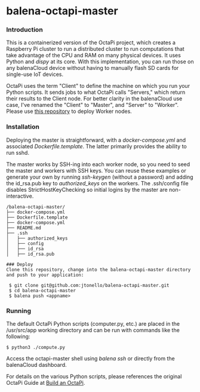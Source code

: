 # balena-octapi-master

### Introduction
This is a containerized version of the OctaPi project, which creates a Raspberry Pi cluster to run a distributed cluster to run computations that take advantage of the CPU and RAM on many physical devices. It uses Python and _dispy_ at its core. With this implementation, you can run those on any balenaCloud device without having to manually flash SD cards for single-use IoT devices.

OctaPi uses the term "Client" to define the machine on which you run your Python scripts. It sends jobs to what OctaPi calls "Servers," which return their results to the Client node. For better clarity in the balenaCloud use case, I've renamed the "Client" to "Master", and "Server" to "Worker". Please use [this repository](https://github.com/jtonello/balena-octapi-worker) to deploy Worker nodes.

### Installation
Deploying the master is straightforward, with a _docker-compose.yml_ and associated _Dockerfile.template_. The latter primarily provides the ability to run sshd.

The master works by SSH-ing into each worker node, so you need to seed the master and workers with SSH keys. You can reuse these examples or generate your own by running _ssh-keygen_ (without a password) and adding the id_rsa.pub key to _authorized_keys_ on the workers. The .ssh/config file disables StrictHostKeyChecking so initial logins by the master are non-interactive.
```
/balena-octapi-master/
├── docker-compose.yml
├── Dockerfile.template
├── docker-compose.yml
├── README.md
├── .ssh
│   ├── authorized_keys
│   ├── config
│   ├── id_rsa
│   ├── id_rsa.pub

### Deploy
Clone this repository, change into the balena-octapi-master directory and push to your application:

 $ git clone git@github.com:jtonello/balena-octapi-master.git
 $ cd balena-octapi-master
 $ balena push <appname>

```
### Running
The default OctaPi Python scripts (computer.py, etc.) are placed in the /usr/src/app working directory and can be run with commands like the following:
```
$ python3 ./compute.py
```
Access the octapi-master shell using _balena ssh <app name>_ or directly from the balenaCloud dashboard.

For details on the various Python scripts, please references the original OctaPi Guide at [Build an OctaPi](https://projects.raspberrypi.org/en/projects/build-an-octapi/1).

 
